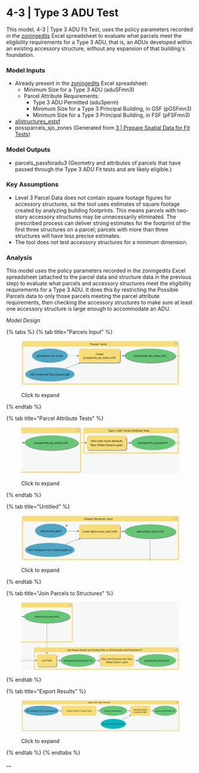 # 4-3 | Type 3 ADU Test

This model, 4-3 | Type 3 ADU Fit Test, uses the policy parameters recorded in the [zoningedits](../../analysis-preparation/tabular-inputs/#tabular-inputs) Excel spreadsheet to evaluate what parcels meet the eligibility requirements for a Type 3 ADU, that is, an ADUs developed within an existing accessory structure, without any expansion of that building's foundation.

### Model Inputs

* Already present in the [zoningedits](../../analysis-preparation/tabular-inputs/) Excel spreadsheet:
  * Minimum Size for a Type 3 ADU (aduSFmn3)
  * Parcel Attribute Requirements:&#x20;
    * Type 3 ADU Permitted (adu3perm)
    * Minimum Size for a Type 3 Principal Building, in GSF (pGSFmn3)
    * Minimum Size for a Type 3 Principal Building, in FSF (pFSFmn3)
* [allstructures\_estsf](../../analysis-preparation/tabular-inputs/type-3-adus-accessory-existing.md)
* possparcels\_sjo\_zones (Generated from [3 | Prepare Spatial Data for Fit Tests](../3-or-prepare-spatial-data-for-fit-tests.md))

### Model Outputs

* parcels\_passforadu3 (Geometry and attributes of parcels that have passed through the Type 3 ADU Fit tests and are likely eligible.)&#x20;

### Key Assumptions

* Level 3 Parcel Data does not contain square footage figures for accessory structures, so the tool uses estimates of square footage created by analyzing building footprints. This means parcels with two-story accessory structures may be unnecessarily eliminated. The prescribed process can deliver strong estimates for the footprint of the first three structures on a parcel; parcels with more than three structures will have less precise estimates.
* The tool does not test accessory structures for a minimum dimension.

### Analysis

This model uses the policy parameters recorded in the zoningedits Excel spreadsheet (attached to the parcel data and structure data in the previous step) to evaluate what parcels and accessory structures meet the eligibility requirements for a Type 3 ADU. It does this by restricting the Possible Parcels data to only those parcels meeting the parcel attribute requirements, then checking the accessory structures to make sure at least one accessory structure is large enough to accommodate an ADU.&#x20;

_Model Design_

{% tabs %}
{% tab title="Parcels Input" %}
<figure><img src="../../.gitbook/assets/image (18).png" alt=""><figcaption><p>Click to expand</p></figcaption></figure>
{% endtab %}

{% tab title="Parcel Attribute Tests" %}
<figure><img src="../../.gitbook/assets/image (13).png" alt=""><figcaption><p>Click to expand</p></figcaption></figure>
{% endtab %}

{% tab title="Untitled" %}
<figure><img src="../../.gitbook/assets/image (8).png" alt=""><figcaption><p>Click to expand</p></figcaption></figure>
{% endtab %}

{% tab title="Join Parcels to Structures" %}
<figure><img src="../../.gitbook/assets/image (3).png" alt=""><figcaption></figcaption></figure>
{% endtab %}

{% tab title="Export Results" %}
<figure><img src="../../.gitbook/assets/image (5).png" alt=""><figcaption><p>Click to expand</p></figcaption></figure>
{% endtab %}
{% endtabs %}

__
